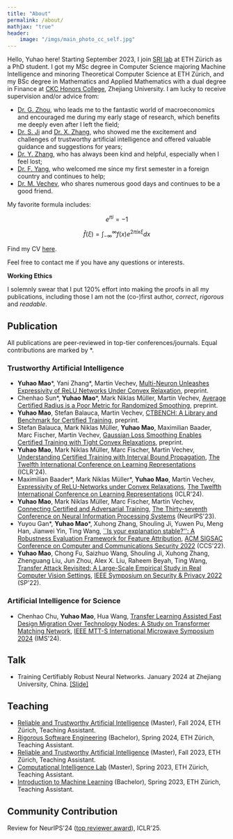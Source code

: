 ```yaml
---
title: "About"
permalink: /about/
mathjax: "true"
header:
    image: "/imgs/main_photo_cc_self.jpg"
---
```


Hello, Yuhao here! Starting September 2023, I join [SRI lab](https://www.sri.inf.ethz.ch) at ETH Zürich as a PhD student. I got my MSc degree in Computer Science majoring Machine Intelligence and minoring Theoretical Computer Science at ETH Zürich, and my BSc degree in Mathematics and Applied Mathematics with a dual degree in Finance at [CKC Honors College](http://ckc.zju.edu.cn/ckcen/_t1906/main.psp), Zhejiang University. I am lucky to receive supervision and/or advice from:
- [Dr. G. Zhou](https://flzhou.weebly.com), who leads me to the fantastic world of macroeconomics and encouraged me during my early stage of research, which benefits me deeply even after I left the field;
- [Dr. S. Ji](https://nesa.zju.edu.cn/webpage/people.html) and [Dr. X. Zhang](https://person.zju.edu.cn/zhangxuhong), who showed me the excitement and challenges of trustworthy artificial intelligence and offered valuable guidance and suggestions for years;
- [Dr. Y. Zhang](https://yangzhangalmo.github.io), who has always been kind and helpful, especially when I feel lost;
- [Dr. F. Yang](https://sml.inf.ethz.ch/group/fannyy/), who welcomed me since my first semester in a foreign country and continues to help;
- [Dr. M. Vechev](https://www.sri.inf.ethz.ch/people/martin), who shares numerous good days and continues to be a good friend.

My favorite formula includes: 

$$e^{\pi i}=-1$$

$$\hat{f}(\xi) = \int_{-\infty}^{\infty}f(x)e^{2\pi i x\xi}dx$$

Find my CV [here](../CV_en.pdf).

Feel free to contact me if you have any questions or interests.

**Working Ethics**

I solemnly swear that I put 120% effort into making the proofs in all my publications, including those I am not the (co-)first author, *correct*, *rigorous* and *readable*.

## Publication

All publications are peer-reviewed in top-tier conferences/journals. Equal contributions are marked by *.

### Trustworthy Artificial Intelligence

- **Yuhao Mao**\*, Yani Zhang\*, Martin Vechev, [Multi-Neuron Unleashes Expressivity of ReLU Networks Under Convex Relaxation](http://arxiv.org/abs/2410.06816
), preprint.
- Chenhao Sun\*, **Yuhao Mao**\*, Mark Niklas Müller, Martin Vechev, [Average Certified Radius is a Poor Metric for Randomized Smoothing](http://arxiv.org/abs/2410.06895), preprint.
- **Yuhao Mao**, Stefan Balauca, Martin Vechev, [CTBENCH: A Library and Benchmark for Certified Training](https://arxiv.org/abs/2406.04848), preprint.
- Stefan Balauca, Mark Niklas Müller, **Yuhao Mao**, Maximilian Baader, Marc Fischer, Martin Vechev, [Gaussian Loss Smoothing Enables Certified Training with Tight Convex Relaxations](https://arxiv.org/abs/2403.07095), preprint.
- **Yuhao Mao**, Mark Niklas Müller, Marc Fischer, Martin Vechev, [Understanding Certified Training with Interval Bound Propagation](https://arxiv.org/abs/2306.10426), [The Twelfth International Conference on Learning Representations](https://iclr.cc/) (ICLR'24).
- Maximilian Baader\*, Mark Niklas Müller\*, **Yuhao Mao**, Martin Vechev, [Expressivity of ReLU-Networks under Convex Relaxations](https://arxiv.org/abs/2311.04015), [The Twelfth International Conference on Learning Representations](https://iclr.cc/) (ICLR'24).
- **Yuhao Mao**, Mark Niklas Müller, Marc Fischer, Martin Vechev, [Connecting Certified and Adversarial Training](https://arxiv.org/abs/2305.04574), [The Thirty-seventh Conference on Neural Information Processing Systems](https://nips.cc) (NeurIPS'23).
- Yuyou Gan\*, **Yuhao Mao**\*, Xuhong Zhang, Shouling Ji, Yuwen Pu, Meng Han, Jianwei Yin, Ting Wang, [``Is your explanation stable?'': A Robustness Evaluation Framework for Feature Attribution](https://arxiv.org/abs/2209.01782), [ACM SIGSAC Conference on Computer and Communications Security 2022](https://www.sigsac.org/ccs/CCS2022/) (CCS'22).
- **Yuhao Mao**, Chong Fu, Saizhuo Wang, Shouling Ji, Xuhong Zhang,
Zhenguang Liu, Jun Zhou, Alex X. Liu, Raheem Beyah, Ting Wang, [Transfer Attack Revisited: A Large-Scale Empirical Study in Real Computer Vision Settings](https://arxiv.org/abs/2204.04063), [IEEE Symposium on Security & Privacy 2022](https://www.ieee-security.org/TC/SP2022/program-papers.html) (SP'22).

### Artificial Intelligence for Science

- Chenhao Chu, **Yuhao Mao**, Hua Wang, [Transfer Learning Assisted Fast Design Migration Over Technology Nodes: A Study on Transformer Matching Network](https://ieeexplore.ieee.org/document/10600344), [IEEE MTT-S International Microwave Symposium 2024](https://ims-ieee.org/welcomeIMS2024) (IMS'24).

## Talk

- Training Certifiably Robust Neural Networks. January 2024 at Zhejiang University, China. [[Slide]](../230122_ZJU.pdf)

## Teaching

- [Reliable and Trustworthy Artificial Intelligence](https://www.sri.inf.ethz.ch/teaching/rtai24) (Master), Fall 2024, ETH Zürich, Teaching Assistant.
- [Rigorous Software Engineering](https://www.sri.inf.ethz.ch/teaching/rse2024) (Bachelor), Spring 2024, ETH Zürich, Teaching Assistant.
- [Reliable and Trustworthy Artificial Intelligence](https://www.sri.inf.ethz.ch/teaching/rtai23) (Master), Fall 2023, ETH Zürich, Teaching Assistant.
- [Computational Intelligence Lab](https://da.inf.ethz.ch/teaching/2023/CIL/) (Master), Spring 2023, ETH Zürich, Teaching Assistant.
- [Introduction to Machine Learning](https://las.inf.ethz.ch/teaching/introml-s23) (Bachelor), Spring 2023, ETH Zürich, Teaching Assistant.

## Community Contribution
Review for NeurIPS'24 ([top reviewer award](https://neurips.cc/Conferences/2024/ProgramCommittee#top-reviewers)), ICLR'25.